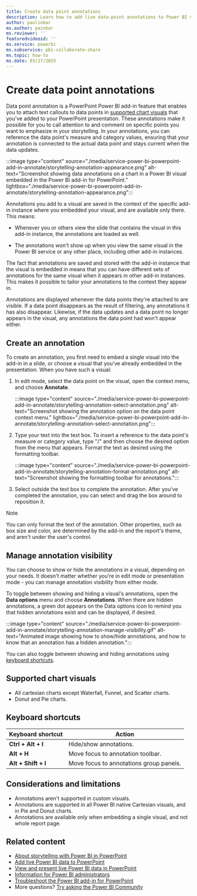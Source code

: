 ```yaml
---
title: Create data point annotations
description: Learn how to add live data-point annotations to Power BI visuals embedded in your PowerPoint presentation.
author: paulinbar
ms.author: painbar
ms.reviewer: ''
featuredvideoid: ''
ms.service: powerbi
ms.subservice: pbi-collaborate-share
ms.topic: how-to
ms.date: 03/27/2025
---
```


# Create data point annotations

Data point annotation is a PowerPoint Power BI add-in feature that enables you to attach text callouts to data points in [supported chart visuals](#supported-chart-visuals) that you've added to your PowerPoint presentation. These annotations make it possible for you to call attention to and comment on specific points you want to emphasize in your storytelling. In your annotations, you can reference the data point's measure and category values, ensuring that your annotation is connected to the actual data point and stays current when the data updates.

:::image type="content" source="./media/service-power-bi-powerpoint-add-in-annotate/storytelling-annotation-appearance.png" alt-text="Screenshot showing data annotations on a chart in a Power BI visual embedded in the Power BI add-in for PowerPoint." lightbox="./media/service-power-bi-powerpoint-add-in-annotate/storytelling-annotation-appearance.png":::

Annotations you add to a visual are saved in the context of the specific add-in instance where you embedded your visual, and are available only there. This means:

* Whenever you or others view the slide that contains the visual in this add-in instance, the annotations are loaded as well.

* The annotations won't show up when you view the same visual in the Power BI service or any other place, including other add-in instances.

The fact that annotations are saved and stored with the add-in instance that the visual is embedded in means that you can have different sets of annotations for the same visual when it appears in other add-in instances. This makes it possible to tailor your annotations to the context they appear in.

Annotations are displayed whenever the data points they're attached to are visible. If a data point disappears as the result of filtering, any annotations it has also disappear. Likewise, if the data updates and a data point no longer appears in the visual, any annotations the data point had won't appear either.

## Create an annotation

To create an annotation, you first need to embed a single visual into the add-in in a slide, or choose a visual that you’ve already embedded in the presentation. When you have such a visual:

1. In edit mode, select the data point on the visual, open the context menu, and choose **Annotate**.

    :::image type="content" source="./media/service-power-bi-powerpoint-add-in-annotate/storytelling-annotation-select-annotation.png" alt-text="Screenshot showing the annotation option on the data point context menu." lightbox="./media/service-power-bi-powerpoint-add-in-annotate/storytelling-annotation-select-annotation.png":::

1. Type your text into the text box. To insert a reference to the data point's measure or category value, type "/" and then choose the desired option from the menu that appears. Format the text as desired using the formatting toolbar.

    :::image type="content" source="./media/service-power-bi-powerpoint-add-in-annotate/storytelling-annotation-format-annotation.png" alt-text="Screenshot showing the formatting toolbar for annotations.":::

1. Select outside the text box to complete the annotation. After you've completed the annotation, you can select and drag the box around to reposition it.

> [!NOTE]
> You can only format the text of the annotation. Other properties, such as box size and color, are determined by the add-in and the report's theme, and aren't under the user's control.

## Manage annotation visibility

You can choose to show or hide the annotations in a visual, depending on your needs. It doesn't matter whether you're in edit mode or presentation mode - you can manage annotation visibility from either mode.

To toggle between showing and hiding a visual's annotations, open the **Data options** menu and choose **Annotations**. When there are hidden annotations, a green dot appears on the Data options icon to remind you that hidden annotations exist and can be displayed, if desired.

:::image type="content" source="./media/service-power-bi-powerpoint-add-in-annotate/storytelling-annotation-manage-visibility.gif" alt-text="Animated image showing how to show/hide annotations, and how to know that an annotation has a hidden annotation.":::

You can also toggle between showing and hiding annotations using [keyboard shortcuts](#keyboard-shortcuts).

## Supported chart visuals

* All cartesian charts except Waterfall, Funnel, and Scatter charts.
* Donut and Pie charts.

## Keyboard shortcuts

|Keyboard shortcut       | Action                                                                  |
|------------------------|-------------------------------------------------------------------------|
|**Ctrl + Alt + I**      |Hide/show annotations.                                                   |
|**Alt + H**             |Move focus to annotation toolbar.                                        |
|**Alt + Shift + I**     |Move focus to annotations group panels.                                  |

## Considerations and limitations

* Annotations aren't supported in custom visuals.
* Annotations are supported in all Power BI native Cartesian visuals, and in Pie and Donut charts.
* Annotations are available only when embedding a single visual, and not whole report page.  

## Related content

* [About storytelling with Power BI in PowerPoint](./service-power-bi-powerpoint-add-in-about.md)
* [Add live Power BI data to PowerPoint](./service-power-bi-powerpoint-add-in-install.md)
* [View and present live Power BI data in PowerPoint](./service-power-bi-powerpoint-add-in-view-present.md)
* [Information for Power BI administrators](./service-power-bi-powerpoint-add-in-admin.md)
* [Troubleshoot the Power BI add-in for PowerPoint](./service-power-bi-powerpoint-add-in-troubleshoot.md)
* More questions? [Try asking the Power BI Community](https://community.powerbi.com/)